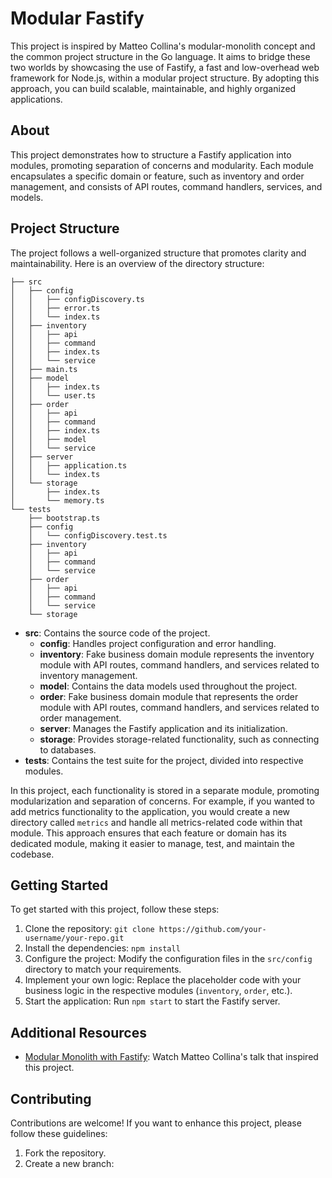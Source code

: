 # Modular Fastify

This project is inspired by Matteo Collina's modular-monolith concept and the common project structure in the Go language. It aims to bridge these two worlds by showcasing the use of Fastify, a fast and low-overhead web framework for Node.js, within a modular project structure. By adopting this approach, you can build scalable, maintainable, and highly organized applications.

## About

This project demonstrates how to structure a Fastify application into modules, promoting separation of concerns and modularity. Each module encapsulates a specific domain or feature, such as inventory and order management, and consists of API routes, command handlers, services, and models.

## Project Structure

The project follows a well-organized structure that promotes clarity and maintainability. Here is an overview of the directory structure:

```
├── src
│   ├── config
│   │   ├── configDiscovery.ts
│   │   ├── error.ts
│   │   └── index.ts
│   ├── inventory
│   │   ├── api
│   │   ├── command
│   │   ├── index.ts
│   │   └── service
│   ├── main.ts
│   ├── model
│   │   ├── index.ts
│   │   └── user.ts
│   ├── order
│   │   ├── api
│   │   ├── command
│   │   ├── index.ts
│   │   ├── model
│   │   └── service
│   ├── server
│   │   ├── application.ts
│   │   └── index.ts
│   └── storage
│       ├── index.ts
│       └── memory.ts
└── tests
    ├── bootstrap.ts
    ├── config
    │   └── configDiscovery.test.ts
    ├── inventory
    │   ├── api
    │   ├── command
    │   └── service
    ├── order
    │   ├── api
    │   ├── command
    │   └── service
    └── storage
```

- **src**: Contains the source code of the project.
    - **config**: Handles project configuration and error handling.
    - **inventory**: Fake business domain module represents the inventory module with API routes, command handlers, and services related to inventory management.
    - **model**: Contains the data models used throughout the project.
    - **order**: Fake business domain module that represents the order module with API routes, command handlers, and services related to order management.
    - **server**: Manages the Fastify application and its initialization.
    - **storage**: Provides storage-related functionality, such as connecting to databases.
- **tests**: Contains the test suite for the project, divided into respective modules.

In this project, each functionality is stored in a separate module, 
promoting modularization and separation of concerns. For example, if you wanted to add metrics functionality to the application, 
you would create a new directory called `metrics` and handle all metrics-related code within that module. 
This approach ensures that each feature or domain has its dedicated module, making it easier to manage, test, and maintain the codebase.

## Getting Started

To get started with this project, follow these steps:

1. Clone the repository: `git clone https://github.com/your-username/your-repo.git`
2. Install the dependencies: `npm install`
3. Configure the project: Modify the configuration files in the `src/config` directory to match your requirements.
4. Implement your own logic: Replace the placeholder code with your business logic in the respective modules (`inventory`, `order`, etc.).
5. Start the application: Run `npm start` to start the Fastify server.

## Additional Resources

- [Modular Monolith with Fastify](https://portal.gitnation.org/contents/building-a-modular-monolith-with-fastify): Watch Matteo Collina's talk that inspired this project.

## Contributing

Contributions are welcome! If you want to enhance this project, please follow these guidelines:

1. Fork the repository.
2. Create a new branch: